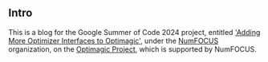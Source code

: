 
## Intro

This is a blog for the Google Summer of Code 2024 project, entitled ['Adding More Optimizer Interfaces to Optimagic'](https://summerofcode.withgoogle.com/programs/2024/projects/), under the [NumFOCUS](https://numfocus.org/) organization, on the [Optimagic Project](https://estimagic.org/), which is supported by NumFOCUS.
